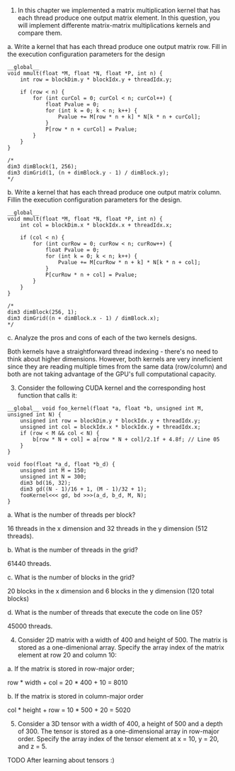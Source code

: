 1. In this chapter we implemented a matrix multiplication kernel that has each
thread produce one output matrix element. In this question, you will implement differente matrix-matrix multiplications kernels and compare them.

a. Write a kernel that has each thread produce one output matrix row. Fill in the execution configuration parameters for the design

```
__global__ 
void mmult(float *M, float *N, float *P, int n) {
    int row = blockDim.y * blockIdx.y + threadIdx.y;

    if (row < n) {
        for (int curCol = 0; curCol < n; curCol++) {
            float Pvalue = 0;
            for (int k = 0; k < n; k++) {
                Pvalue += M[row * n + k] * N[k * n + curCol];
            }
            P[row * n + curCol] = Pvalue;
        }
    }
}

/*
dim3 dimBlock(1, 256);
dim3 dimGrid(1, (n + dimBlock.y - 1) / dimBlock.y);
*/
```

b. Write a kernel that has each thread produce one output matrix column. Fillin the execution configuration parameters for the design.

```
__global__
void mmult(float *M, float *N, float *P, int n) {
    int col = blockDim.x * blockIdx.x + threadIdx.x;

    if (col < n) {
        for (int curRow = 0; curRow < n; curRow++) {
            float Pvalue = 0;
            for (int k = 0; k < n; k++) {
                Pvalue += M[curRow * n + k] * N[k * n + col];
            }
            P[curRow * n + col] = Pvalue;
        }
    }
}

/*
dim3 dimBlock(256, 1);
dim3 dimGrid((n + dimBlock.x - 1) / dimBlock.x);
*/
```
c. Analyze the pros and cons of each of the two kernels designs.

Both kernels have a straightforward thread indexing - there's no need to think about higher dimensions. However, both kernels are very inneficient since they are reading multiple times from the same data (row/column) and both are not taking advantage of the GPU's full computational capacity.

3. Consider the following CUDA kernel and the corresponding host function that calls it:

```
__global__ void foo_kernel(float *a, float *b, unsigned int M, unsigned int N) {
    unsigned int row = blockDim.y * blockIdx.y + threadIdx.y;
    unsigned int col = blockIdx.x * blockIdx.y + threadIdx.x;
    if (row < M && col < N) {
        b[row * N + col] = a[row * N + col]/2.1f + 4.8f; // Line 05
    }
}

void foo(float *a_d, float *b_d) {
    unsigned int M = 150;
    unsigned int N = 300;
    dim3 bd(16, 32);
    dim3 gd((N - 1)/16 + 1, (M - 1)/32 + 1);
    fooKernel<<< gd, bd >>>(a_d, b_d, M, N);
}
```
a. What is the number of threads per block?

16 threads in the x dimension and 32 threads in the y dimension (512 threads).

b. What is the number of threads in the grid?

61440 threads.

c. What is the number of blocks in the grid?

20 blocks in the x dimension and 6 blocks in the y dimension (120 total blocks)

d. What is the number of threads that execute the code on line 05?

45000 threads.

4. Consider 2D matrix with a width of 400 and height of 500. The matrix is stored as a one-dimenional array. Specify the array index of the matrix element at row 20 and column 10:

a. If the matrix is stored in row-major order;

row * width + col = 20 * 400 + 10 = 8010

b. If the matrix is stored in column-major order

col * height + row = 10 * 500 + 20 = 5020

5. Consider a 3D tensor with a width of 400, a height of 500 and a depth of 300. The tensor is stored as a one-dimensional array in row-major order. Specify the array index of the tensor element at x = 10, y = 20, and z = 5.

TODO
After learning about tensors :)

